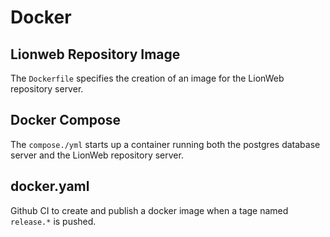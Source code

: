 # Docker

## Lionweb Repository Image
The `Dockerfile` specifies the creation of an image for the LionWeb repository server.

## Docker Compose
The `compose./yml` starts up a container running both the postgres database server and the LionWeb repository server.

## docker.yaml
Github CI to create and publish a docker image when a tage named `release.*` is pushed.
